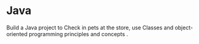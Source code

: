 # Java
Build a Java project to Check in pets at the store, use Classes and object-oriented programming principles and concepts .
